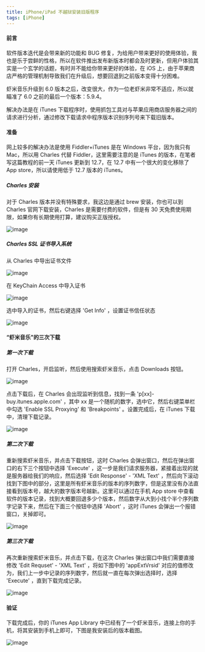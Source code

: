 ```yaml
---
title: iPhone/iPad 不越狱安装旧版程序
tags: [iPhone]
---
```


#### 前言

软件版本迭代是会带来新的功能和 BUG 修复，为给用户带来更好的使用体验，我也是乐于尝鲜的性格，所以在软件推出发布新版本时都会及时更新，但用户体验其实是一个玄学的话题，有时并不能给你带来更好的体验，在 iOS 上，由于苹果商店严格的管理机制导致我们在升级后，想要回退到之前版本变得十分困难。

虾米音乐升级到 6.0 版本之后，改变很大，作为一位老虾米非常不适应，所以就瞄准了 6.0 之前的最后一个版本：5.9.4。

解决办法是在 iTunes 下载程序时，使用抓包工具对与苹果应用商店服务器之间的请求进行分析，通过修改下载请求中程序版本识别序列号来下载旧版本。

#### 准备

网上较多的解决办法是使用 Fiddler+iTunes 是在 Windows 平台，因为我只有 Mac，所以用 Charles 代替 Fiddler，这里需要注意的是 iTunes 的版本，在笔者写这篇教程的前一天 iTunes 更新到 12.7，在 12.7 中有一个很大的变化移除了 App store，所以请使用低于 12.7 版本的 iTunes。

##### Charles 安装

对于 Charles 版本并没有特殊要求，我这边是通过 brew 安装，你也可以到 Charles 官网下载安装，Charles 是需要付费的软件，但是有 30 天免费使用期限，如果你有长期使用打算，建议购买正版授权。

![image](https://img.samzong.me/202307191532956.jpg?imageView2/3/w/400/interlace/1/q/50)

##### Charles SSL 证书导入系统

从 Charles 中导出证书文件

![image](https://img.samzong.me/202307191532957.jpg?imageView2/3/w/400/interlace/1/q/50)

在 KeyChain Access 中导入证书

![image](https://img.samzong.me/202307191532958.jpg?imageView2/3/w/400/interlace/1/q/50)

选中导入的证书，然后右键选择 'Get Info' ，设置证书信任状态

![image](https://img.samzong.me/202307191532959.jpg?imageView2/3/w/400/interlace/1/q/50)

#### “虾米音乐”的三次下载

##### 第一次下载

打开 Charles，开启监听，然后使用搜索虾米音乐，点击 Downloads 按钮。

![image](https://img.samzong.me/202307191532960.jpg?imageView2/3/w/400/interlace/1/q/50)

点击下载后，在 Charles 会出现监听到信息，找到一条 'p[xx]-buy.itunes.apple.com' ，其中 xx 是一个随机的数字，选中它，然后右键菜单栏中勾选 'Enable SSL Proxying' 和 'Breakpoints' 。设置完成后，在 iTunes 下载中，清理下载记录。

![image](https://img.samzong.me/202307191532961.jpg?imageView2/3/w/400/interlace/1/q/50)

##### 第二次下载

重新搜索虾米音乐，并点击下载按钮，这时 Charles 会弹出窗口，然后在弹出窗口的右下三个按钮中选择 'Execute' ，这一步是我们请求服务器，紧接着出现的就是服务器给我们的响应，然后选择 'Edit Response' - 'XML Text' ，然后向下滚动找到下图中的部分，这里是所有虾米音乐的版本的序列数字，但是这里没有办法直接看到版本号，越大的数字版本号越新。这里可以通过在手机 App store 中查看软件的版本记录，找到大概要回退多少个版本，然后数字从大到小找个半个序列数字记录下来，然后在下面三个按钮中选择 'Abort' ，这时 iTunes 会弹出一个报错窗口，关掉即可。

![image](https://img.samzong.me/202307191532962.jpg?imageView2/3/w/400/interlace/1/q/50)

##### 第三次下载

再次重新搜索虾米音乐，并点击下载，在这次 Charles 弹出窗口中我们需要直接修改 'Edit Requset' - 'XML Text' ，将如下图中的 'appExtVrsid' 对应的值修改为，我们上一步中记录的序列数字，然后就一直在每次弹出选择时，选择 'Execute' ，直到下载完成记录。

![image](https://img.samzong.me/202307191532963.jpg?imageView2/3/w/400/interlace/1/q/50)

#### 验证

下载完成后，你的 iTunes App Library 中已经有了一个虾米音乐，连接上你的手机，将其安装到手机上即可，下图是我安装后的版本截图。

![image](https://img.samzong.me/202307191532964.jpg?imageView2/3/w/400/interlace/1/q/50)
